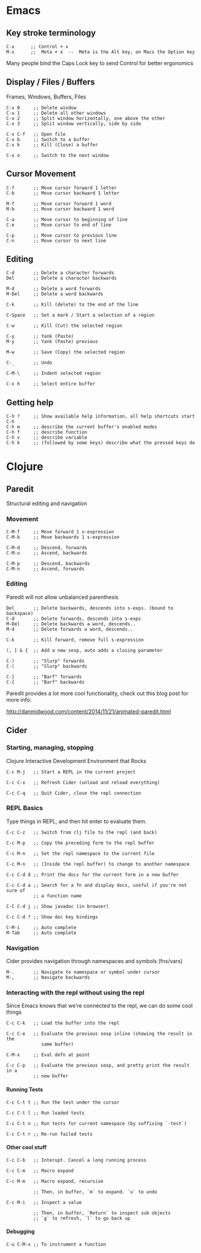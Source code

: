 # Emacs

## Key stroke terminology

    C-x      ;; Control + x
    M-x      ;;  Meta + x  --  Meta is the Alt key, on Macs the Option key

Many people bind the Caps Lock key to send Control for better ergonomics

## Display / Files / Buffers

Frames, Windows, Buffers, Files

    C-x 0     ;; Delete window
    C-x 1     ;; Delete all other windows
    C-x 2     ;; Split window horizontally, one above the other
    C-x 3     ;; Split window vertically, side by side

    C-x C-f   ;; Open file
    C-x b     ;; Switch to a buffer
    C-x k     ;; Kill (Close) a buffer

    C-x o     ;; Switch to the next window

## Cursor Movement

    C-f       ;; Move cursor forward 1 letter
    C-b       ;; Move cursor backward 1 letter

    M-f       ;; Move cursor forward 1 word
    M-b       ;; Move cursor backward 1 word

    C-a       ;; Move cursor to beginning of line
    C-e       ;; Move cursor to end of line

    C-p       ;; Move cursor to previous line
    C-n       ;; Move cursor to next line

## Editing

    C-d       ;; Delete a character forwards
    Del       ;; Delete a character backwards

    M-d       ;; Delete a word forwards
    M-Del     ;; Delete a word backwards

    C-k       ;; Kill (delete) to the end of the line

    C-Space   ;; Set a mark / Start a selection of a region

    C-w       ;; Kill (Cut) the selected region

    C-y       ;; Yank (Paste)
    M-y       ;; Yank (Paste) previous

    M-w       ;; Save (Copy) the selected region

    C-_       ;; Undo

    C-M-\     ;; Indent selected region

    C-x h     ;; Select entire buffer


## Getting help

    C-h ?     ;; Show available help information, all help shortcuts start C-h
    C-h m     ;; describe the current buffer's enabled modes
    C-h f     ;; describe function
    C-h v     ;; describe variable
    C-h k     ;; (followed by some keys) describe what the pressed keys do

# Clojure

## Paredit

Structural editing and navigation

### Movement

    C-M-f     ;; Move forward 1 s-expression
    C-M-b     ;; Move backwards 1 s-expression

    C-M-d     ;; Descend, forwards
    C-M-u     ;; Ascend, backwards

    C-M-p     ;; Descend, backwards
    C-M-n     ;; Ascend, forwards

### Editing

Paredit will not allow unbalanced parenthesis

    Del       ;; Delete backwards, descends into s-exps. (bound to backspace)
    C-d       ;; Delete forwards, descends into s-exps
    M-Del     ;; Delete backwards a word, descends..
    M-d       ;; Delete forwards a word, descends..

    C-k       ;; Kill forward, remove full s-expression

    (, [ & {  ;; Add a new sexp, auto adds a closing parameter

    C-)       ;; "Slurp" forwards
    C-(       ;; "Slurp" backwards

    C-}       ;; "Barf" forwards
    C-{       ;; "Barf" backwards

Paredit provides a lot more cool functionality, check out this blog post for
more info:

http://danmidwood.com/content/2014/11/21/animated-paredit.html


## Cider

### Starting, managing, stopping

Clojure Interactive Development Environment that Rocks

    C-c M-j   ;; Start a REPL in the current project

    C-c C-x   ;; Refresh Cider (unload and reload everything)

    C-c C-q   ;; Quit Cider, close the repl connection

### REPL Basics

Type things in REPL, and then hit enter to evaluate them.

    C-c C-z   ;; Switch from clj file to the repl (and back)

    C-c M-p   ;; Copy the preceding form to the repl buffer

    C-c M-n   ;; Set the repl namespace to the current file

    C-c M-n   ;; (Inside the repl buffer) to change to another namespace

    C-c C-d d ;; Print the docs for the current form in a new buffer

    C-c C-d a ;; Search for a fn and display docs, useful if you're not sure of
              ;; a function name

    C-C C-d j ;; Show javadoc (in browser)

    C-c C-d ? ;; Show doc key bindings

    C-M-i     ;; Auto complete
    M-Tab     ;; Auto complete


### Navigation

Cider provides navigation through namespaces and symbols (fns/vars)

    M-.       ;; Navigate to namespace or symbol under cursor
    M-,       ;; Navigate backwards


### Interacting with the repl without using the repl

Since Emacs knows that we're connected to the repl, we can do some cool things

    C-c C-k   ;; Load the buffer into the repl

    C-c C-e   ;; Evaluate the previous sexp inline (showing the result in the
                 same buffer)

    C-M-x     ;; Eval defn at point

    C-c C-p   ;; Evaluate the previous sexp, and pretty print the result in a
              ;; new buffer

#### Running Tests

    C-c C-t t ;; Run the test under the cursor

    C-c C-t l ;; Run loaded tests

    C-c C-t n ;; Run tests for current namespace (by suffixing `-test`)

    C-c C-t r ;; Re-run failed tests


#### Other cool stuff

    C-c C-b   ;; Interupt. Cancel a long running process

    C-c C-m   ;; Macro expand

    C-c M-m   ;; Macro expand, recursive

              ;; Then, in buffer, `m` to expand. `u` to undo

    C-c M-i   ;; Inspect a value

              ;; Then, in buffer, `Return` to inspect sub objects
              ;; `g` to refresh, `l` to go back up

#### Debugging

    C-u C-M-x ;; To instrument a function
